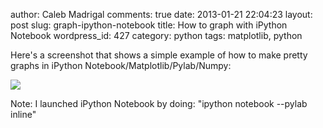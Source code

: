 author: Caleb Madrigal
comments: true
date: 2013-01-21 22:04:23
layout: post
slug: graph-ipython-notebook
title: How to graph with iPython Notebook
wordpress_id: 427
category: python
tags: matplotlib, python

Here's a screenshot that shows a simple example of how to make pretty graphs in iPython Notebook/Matplotlib/Pylab/Numpy:

[![](http://www.calebmadrigal.com/wp-content/uploads/2013/01/ipython_notebook_example.png)](http://www.calebmadrigal.com/wp-content/uploads/2013/01/ipython_notebook_example.png)

Note: I launched iPython Notebook by doing: "ipython notebook --pylab inline"
